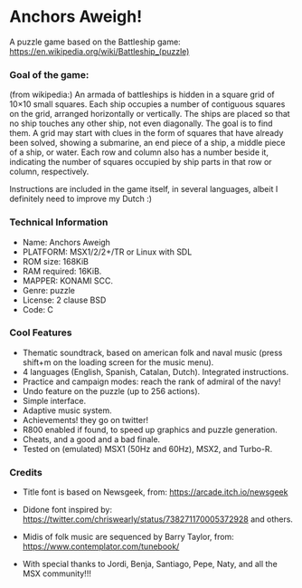 # Anchors Aweigh!

A puzzle game based on the Battleship game:
https://en.wikipedia.org/wiki/Battleship_(puzzle)

### Goal of the game:

(from wikipedia:)
An armada of battleships is hidden in a square grid of 10×10 small squares. 
Each ship occupies a number of contiguous squares on the grid, arranged horizontally or vertically. 
The ships are placed so that no ship touches any other ship, not even diagonally. 
The goal is to find them. 
A grid may start with clues in the form of squares that have already been solved, showing a submarine, an end piece of a ship, a middle piece of a ship, or water. 
Each row and column also has a number beside it, indicating the number of squares occupied by ship parts in that row or column, respectively.

Instructions are included in the game itself, in several languages, albeit I definitely need to improve my Dutch :)

### Technical Information
* Name: Anchors Aweigh
* PLATFORM: MSX1/2/2+/TR or Linux with SDL
* ROM size: 168KiB
* RAM required: 16KiB.
* MAPPER: KONAMI SCC.
* Genre: puzzle
* License: 2 clause BSD
* Code: C

### Cool Features
* Thematic soundtrack, based on american folk and naval music (press shift+m on the loading  screen for the music menu).
* 4 languages (English, Spanish, Catalan, Dutch). Integrated instructions.
* Practice and campaign modes: reach the rank of admiral of the navy!
* Undo feature on the puzzle (up to 256 actions).
* Simple interface.
* Adaptive music system.
* Achievements! they go on twitter! 
* R800 enabled if found, to speed up graphics and puzzle generation.
* Cheats, and a good and a bad finale.
* Tested on (emulated) MSX1 (50Hz and 60Hz), MSX2, and Turbo-R.

### Credits
* Title font is based on Newsgeek, from: https://arcade.itch.io/newsgeek
* Didone font inspired by: https://twitter.com/chriswearly/status/738271170005372928 and others.
* Midis of folk music are sequenced by Barry Taylor, from: https://www.contemplator.com/tunebook/ 

* With special thanks to Jordi, Benja, Santiago, Pepe, Naty, and all the MSX community!!!
